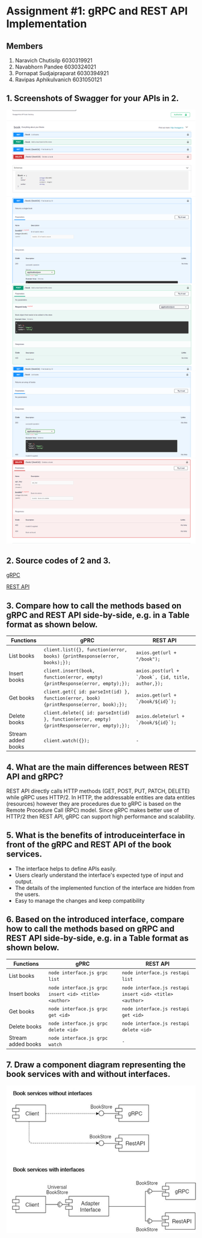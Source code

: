 # Assignment #1: gRPC and REST API Implementation

## Members
1. Naravich Chutisilp		    6030319921
2. Navabhorn Pandee 		    6030324021
3. Pornapat Sudjaipraparat 	6030394921
4. Ravipas Aphikulvanich	  6031050121

## 1. Screenshots of Swagger for your APIs in 2.
![all](images/all.png)
![get](images/get.png)
![post](images/post.png)
![getall](images/getall.png)
![delete](images/delete.png)

## 2. Source codes of 2 and 3. 
[gRPC](/grpc)

[REST API](/restAPI)

## 3. Compare how to call the methods based on gRPC and REST API side-by-side, e.g. in a Table format as shown below.

| Functions  | gPRC | REST API | 
| ------------- | ------------- | ------------- | 
| List books  | ```client.list({}, function(error, books) {printResponse(error, books);});``` | ```axios.get(url + "/book");``` | 
| Insert books  | ```client.insert(book, function(error, empty) {printResponse(error, empty);});```  | ```axios.post(url + `/book`, {id, title, author,});```  |
| Get books | ```client.get({ id: parseInt(id) }, function(error, book) {printResponse(error, book);});```|  ```axios.get(url + `/book/${id}`);```| 
| Delete books  | ```client.delete({ id: parseInt(id) }, function(error, empty) {printResponse(error, empty);});``` |  ```axios.delete(url + `/book/${id}`);``` | 
| Stream added books  | ```client.watch({});``` |  ```-``` |

## 4. What are the main differences between REST API and gRPC? 
REST API directly calls HTTP methods (GET, POST, PUT, PATCH, DELETE) while gRPC uses HTTP/2. In HTTP, the addressable entities are data entities (resources) however they are procedures due to gRPC is based on the Remote Procedure Call (RPC) model. Since gRPC makes better use of HTTP/2 then REST API, gRPC can support high performance and scalability.

## 5. What is the benefits of introduceinterface in front of the gRPC and REST API of the book services. 
- The interface helps to define APIs easily.
- Users clearly understand the interface's expected type of input and output.
- The details of the implemented function of the interface are hidden from the users.
- Easy to manage the changes and keep compatibility


## 6. Based on the introduced interface, compare how to call the methods based on gRPC and REST API side-by-side, e.g. in a Table format as shown below. 

| Functions  | gPRC | REST API |
| ------------- | ------------- | ------------- |
| List books  | ```node interface.js grpc list```  | ```node interface.js restapi list```  |
| Insert books  | ```node interface.js grpc insert <id> <title> <author>```  | ```node interface.js restapi insert <id> <title> <author>```  |
| Get books | ```node interface.js grpc get <id>```  | ```node interface.js restapi get <id>```  |
| Delete books  | ```node interface.js grpc delete <id>```  | ```node interface.js restapi delete <id>```  |
| Stream added books  | ```node interface.js grpc watch```  | ```-```  |

## 7. Draw a component diagram representing the book services with and without interfaces. 
![comp_diagram](images/comp_diag.jpg)
